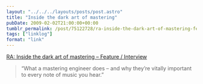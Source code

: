 ```yaml
---
layout: "../../../layouts/posts/post.astro"
title: "Inside the dark art of mastering"
pubDate: 2009-02-02T21:00:00+00:00
tumblr_permalink: /post/75122728/ra-inside-the-dark-art-of-mastering-feature
tags: ["linklog"]
format: "link"
---
```


[RA: Inside the dark art of mastering &#8211; Feature / Interview][1]

> &ldquo;What a mastering engineer does &#8211; and why they&rsquo;re vitally important to every note of music you hear.&rdquo;

[1]: http://www.residentadvisor.net/feature-read.aspx?id=1007
